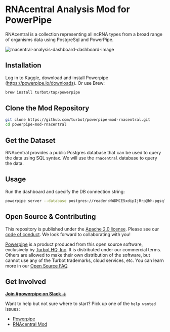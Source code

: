 # RNAcentral Analysis Mod for PowerPipe

RNAcentral is a collection representing all ncRNA types from a broad range of organisms data using PostgreSql and PowerPipe.

![rnacentral-analysis-dashboard-dashboard-image](https://github.com/turbot/powerpipe-mod-rnacentral/assets/72413708/f865afd6-49d1-48f8-86e3-00f983ead126)

## Installation

Log in to Kaggle, download and install Powerpipe (https://powerpipe.io/downloads). Or use Brew:

```sh
brew install turbot/tap/powerpipe
```

## Clone the Mod Repository

```sh
git clone https://github.com/turbot/powerpipe-mod-rnacentral.git
cd powerpipe-mod-rnacentral
```

## Get the Dataset

RNAcentral provides a public Postgres database that can be used to query the data using SQL syntax. We will use the `rnacentral` database to query the data.

## Usage

Run the dashboard and specify the DB connection string:

```sh
powerpipe server --database postgres://reader:NWDMCE5xdipIjRrp@hh-pgsql-public.ebi.ac.uk:5432/pfmegrnargs
```

## Open Source & Contributing

This repository is published under the [Apache 2.0 license](https://www.apache.org/licenses/LICENSE-2.0). Please see our [code of conduct](https://github.com/turbot/.github/blob/main/CODE_OF_CONDUCT.md). We look forward to collaborating with you!

[Powerpipe](https://powerpipe.io) is a product produced from this open source software, exclusively by [Turbot HQ, Inc](https://turbot.com). It is distributed under our commercial terms. Others are allowed to make their own distribution of the software, but cannot use any of the Turbot trademarks, cloud services, etc. You can learn more in our [Open Source FAQ](https://turbot.com/open-source).

## Get Involved

**[Join #powerpipe on Slack →](https://powerpipe.io/community/join)**

Want to help but not sure where to start? Pick up one of the `help wanted` issues:

- [Powerpipe](https://github.com/turbot/powerpipe/labels/help%20wanted)
- [RNAcentral Mod](https://github.com/turbot/powerpipe-mod-rnacentral/labels/help%20wanted)
